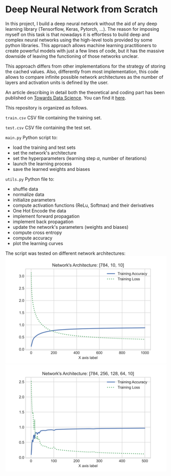 # Deep Neural Network from Scratch
In this project, I build a deep neural network without the aid of any deep learning library (Tensorflow, Keras, Pytorch, …).
The reason for imposing myself on this task is that nowadays it is effortless to build deep and complex neural networks using the high-level tools provided by some python libraries. This approach allows machine learning practitioners to create powerful models with just a few lines of code, but it has the massive downside of leaving the functioning of those networks unclear.

This approach differs from other implementations for the strategy of storing the cached values. Also, differently from most implementation, this code allows to compare infinite possible network architectures as the number of layers and activation units is defined by the user.

An article describing in detail both the theoretical and coding part has been published on [Towards Data Science](https://towardsdatascience.com/). You can find it [here](https://towardsdatascience.com/building-a-deep-neural-network-from-scratch-using-numpy-4f28a1df157a).

This repository is organized as follows.

`train.csv`
CSV file containing the training set.

`test.csv`
CSV file containing the test set.

`main.py`
Python script to:
- load the training and test sets
- set the network's architecture
- set the hyperparameters (learning step $\alpha$, number of iterations)
- launch the learning process
- save the learned weights and biases

`utils.py`
Python file to:
- shuffle data
- normalize data
- initialize parameters
- compute activation functions (ReLu, Softmax) and their derivatives
- One Hot Encode the data
- implement forward propagation
- implement back propagation
- update the network's parameters (weights and biases)
- compute cross entropy
- compute accuracy
- plot the learning curves

The script was tested on different network architectures:
![](https://github.com/andreoniriccardo/deep-neural-network-from-scratch/blob/main/images/training_acc_loss_%5B784%2C%2010%2C%2010%5D.png)
![](https://github.com/andreoniriccardo/deep-neural-network-from-scratch/blob/main/images/training_acc_loss_%5B784%2C%20256%2C%20128%2C%2064%2C%2010%5D.png)
